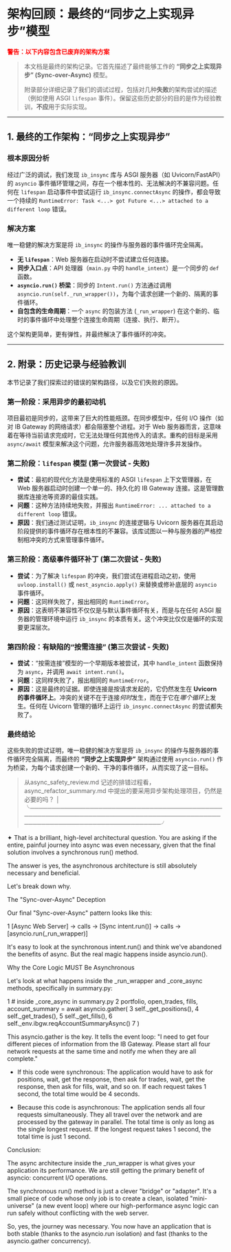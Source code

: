 # 架构回顾：最终的“同步之上实现异步”模型

**<font color='red'>警告：以下内容包含已废弃的架构方案</font>**

> 本文档是最终的架构记录。它首先描述了最终能够工作的 **“同步之上实现异步” (Sync-over-Async)** 模型。
>
> 附录部分详细记录了我们的调试过程，包括对几种**失败**的架构尝试的描述（例如使用 ASGI `lifespan` 事件）。保留这些历史部分的目的是作为经验教训，**不应**用于实际实现。

---

## 1. 最终的工作架构：“同步之上实现异步”

### 根本原因分析

经过广泛的调试，我们发现 `ib_insync` 库与 ASGI 服务器（如 Uvicorn/FastAPI）的 `asyncio` 事件循环管理之间，存在一个根本性的、无法解决的不兼容问题。任何在 `lifespan` 启动事件中尝试运行 `ib_insync.connectAsync` 的操作，都会导致一个持续的 `RuntimeError: Task <...> got Future <...> attached to a different loop` 错误。

### 解决方案

唯一稳健的解决方案是将 `ib_insync` 的操作与服务器的事件循环完全隔离。

*   **无 `lifespan`**：Web 服务器在启动时不尝试建立任何连接。
*   **同步入口点**：API 处理器（`main.py` 中的 `handle_intent`）是一个同步的 `def` 函数。
*   **`asyncio.run()` 桥梁**：同步的 `Intent.run()` 方法通过调用 `asyncio.run(self._run_wrapper())`，为每个请求创建一个新的、隔离的事件循环。
*   **自包含的生命周期**：一个 `async` 的包装方法 (`_run_wrapper`) 在这个新的、临时的事件循环中处理整个连接生命周期（连接、执行、断开）。

这个架构更简单，更有弹性，并最终解决了事件循环的冲突。

---

## 2. 附录：历史记录与经验教训

本节记录了我们探索过的错误的架构路径，以及它们失败的原因。

### 第一阶段：采用异步的最初动机

项目最初是同步的，这带来了巨大的性能瓶颈。在同步模型中，任何 I/O 操作（如对 IB Gateway 的网络请求）都会阻塞整个进程。对于 Web 服务器而言，这意味着在等待当前请求完成时，它无法处理任何其他传入的请求。重构的目标是采用 `async/await` 模型来解决这个问题，允许服务器高效地处理许多并发操作。

### 第二阶段：`lifespan` 模型 (第一次尝试 - 失败)

*   **尝试**：最初的现代化方法是使用标准的 ASGI `lifespan` 上下文管理器，在 Web 服务器启动时创建一个单一的、持久化的 IB Gateway 连接。这是管理数据库连接池等资源的最佳实践。
*   **问题**：这种方法持续地失败，并报出 `RuntimeError: ... attached to a different loop` 错误。
*   **原因**：我们通过测试证明，`ib_insync` 的连接逻辑与 Uvicorn 服务器在其启动阶段提供的事件循环存在根本性的不兼容。该库试图以一种与服务器的严格控制相冲突的方式来管理事件循环。

### 第三阶段：高级事件循环补丁 (第二次尝试 - 失败)

*   **尝试**：为了解决 `lifespan` 的冲突，我们尝试在进程启动之初，使用 `uvloop.install()` 或 `nest_asyncio.apply()` 来替换或修补底层的 `asyncio` 事件循环。
*   **问题**：这同样失败了，报出相同的 `RuntimeError`。
*   **原因**：这表明不兼容性不仅仅是与默认事件循环有关，而是与在任何 ASGI 服务器的管理环境中运行 `ib_insync` 的本质有关。这个冲突比仅仅是循环的实现要更深层次。

### 第四阶段：有缺陷的“按需连接” (第三次尝试 - 失败)

*   **尝试**：“按需连接”模型的一个早期版本被尝试，其中 `handle_intent` 函数保持为 `async`，并调用 `await intent.run()`。
*   **问题**：这同样失败了，报出相同的 `RuntimeError`。
*   **原因**：这是最终的证据。即使连接是按请求发起的，它仍然发生在 **Uvicorn 的事件循环上**。冲突的关键不在于连接*何时*发生，而在于它在*哪个循环*上发生。任何在 Uvicorn 管理的循环上运行 `ib_insync.connectAsync` 的尝试都失败了。

### 最终结论

这些失败的尝试证明，唯一稳健的解决方案是将 `ib_insync` 的操作与服务器的事件循环完全隔离，而最终的 **“同步之上实现异步”** 架构通过使用 `asyncio.run()` 作为桥梁，为每个请求创建一个新的、干净的事件循环，从而实现了这一目标。



 > 从async_safety_review.md 记述的排错过程看，async_refactor_summary.md 中提出的要采用异步架构处理项目，仍然是必要的吗？                │
╰───────────────────────────────────────────────────────────────────────────────────────────────────────────────────────────╯

✦ That is a brilliant, high-level architectural question. You are asking if the entire, painful journey into async was even necessary, given that the final solution involves a synchronous 
  run() method.

  The answer is yes, the asynchronous architecture is still absolutely necessary and beneficial.

  Let's break down why.

  The "Sync-over-Async" Deception

  Our final "Sync-over-Async" pattern looks like this:

   1 [Async Web Server] -> calls -> [Sync intent.run()] -> calls -> [asyncio.run(_run_wrapper)]

  It's easy to look at the synchronous intent.run() and think we've abandoned the benefits of async. But the real magic happens inside asyncio.run().

  Why the Core Logic MUST Be Asynchronous

  Let's look at what happens inside the _run_wrapper and _core_async methods, specifically in summary.py:

   1 # inside _core_async in summary.py
   2 portfolio, open_trades, fills, account_summary = await asyncio.gather(
   3     self._get_positions(),
   4     self._get_trades(),
   5     self._get_fills(),
   6     self._env.ibgw.reqAccountSummaryAsync()
   7 )

  This asyncio.gather is the key. It tells the event loop: "I need to get four different pieces of information from the IB Gateway. Please start all four network requests at the same time 
  and notify me when they are all complete."

   * If this code were synchronous: The application would have to ask for positions, wait, get the response, then ask for trades, wait, get the response, then ask for fills, wait, and so 
     on. If each request takes 1 second, the total time would be 4 seconds.

   * Because this code is asynchronous: The application sends all four requests simultaneously. They all travel over the network and are processed by the gateway in parallel. The total time 
     is only as long as the single longest request. If the longest request takes 1 second, the total time is just 1 second.

  Conclusion:

  The async architecture inside the _run_wrapper is what gives your application its performance. We are still getting the primary benefit of asyncio: concurrent I/O operations.

  The synchronous run() method is just a clever "bridge" or "adapter". It's a small piece of code whose only job is to create a clean, isolated "mini-universe" (a new event loop) where 
  our high-performance async logic can run safely without conflicting with the web server.

  So, yes, the journey was necessary. You now have an application that is both stable (thanks to the asyncio.run isolation) and fast (thanks to the asyncio.gather concurrency).